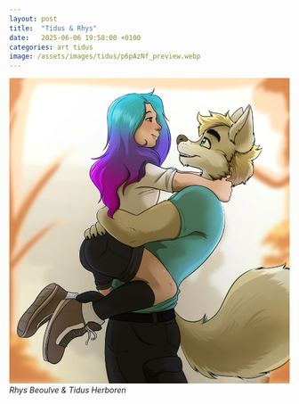 ```yaml
---
layout: post
title:  "Tidus & Rhys"
date:   2025-06-06 19:58:00 +0100
categories: art tidus
image: /assets/images/tidus/p6pAzNf_preview.webp
---
```

![Tidus & Rhys](/assets/images/tidus/p6pAzNf.webp)
_Rhys Beoulve & Tidus Herboren_
